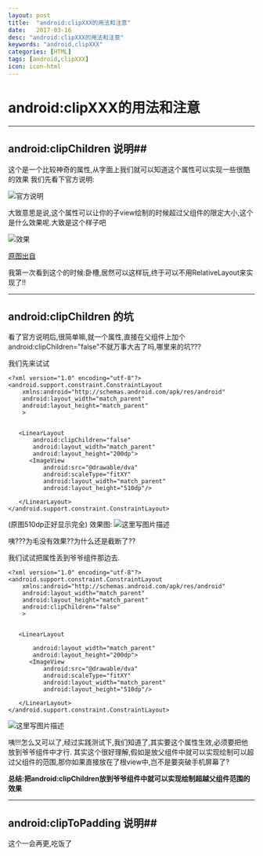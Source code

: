 ```yaml
---
layout: post
title:  "android:clipXXX的用法和注意"
date:   2017-03-16
desc: "android:clipXXX的用法和注意"
keywords: "android,clipXXX"
categories: [HTML]
tags: [android,clipXXX]
icon: icon-html
---
```

# android:clipXXX的用法和注意


----------


## android:clipChildren 说明##
这个是一个比较神奇的属性,从字面上我们就可以知道这个属性可以实现一些很酷的效果
我们先看下官方说明:

![官方说明](http://img.blog.csdn.net/20170316105834811?watermark/2/text/aHR0cDovL2Jsb2cuY3Nkbi5uZXQvbGlnaHRfcHVycGxl/font/5a6L5L2T/fontsize/400/fill/I0JBQkFCMA==/dissolve/70/gravity/SouthEast)

大致意思是说,这个属性可以让你的子view绘制的时候超过父组件的限定大小,这个是什么效果呢.大致是这个样子吧

![效果](http://img.blog.csdn.net/20170316110214351?watermark/2/text/aHR0cDovL2Jsb2cuY3Nkbi5uZXQvbGlnaHRfcHVycGxl/font/5a6L5L2T/fontsize/400/fill/I0JBQkFCMA==/dissolve/70/gravity/SouthEast)

[原图出自](http://www.cnblogs.com/over140/p/3508335.html)

我第一次看到这个的时候:卧槽,居然可以这样玩,终于可以不用RelativeLayout来实现了!!

----------
## android:clipChildren 的坑 ##
看了官方说明后,很简单嘛,就一个属性,直接在父组件上加个android:clipChildren="false"不就万事大吉了吗,哪里来的坑???

我们先来试试

```
<?xml version="1.0" encoding="utf-8"?>
<android.support.constraint.ConstraintLayout
    xmlns:android="http://schemas.android.com/apk/res/android"
    android:layout_width="match_parent"
    android:layout_height="match_parent"
    >


   <LinearLayout
       android:clipChildren="false"
       android:layout_width="match_parent"
       android:layout_height="200dp">
      <ImageView
          android:src="@drawable/dva"
          android:scaleType="fitXY"
          android:layout_width="match_parent"
          android:layout_height="510dp"/>

   </LinearLayout>
</android.support.constraint.ConstraintLayout>
```
(原图510dp正好显示完全)
效果图:
![这里写图片描述](http://img.blog.csdn.net/20170316112307995?watermark/2/text/aHR0cDovL2Jsb2cuY3Nkbi5uZXQvbGlnaHRfcHVycGxl/font/5a6L5L2T/fontsize/400/fill/I0JBQkFCMA==/dissolve/70/gravity/SouthEast)


咦???为毛没有效果??为什么还是截断了??

我们试试把属性丢到爷爷组件那边去.

```
<?xml version="1.0" encoding="utf-8"?>
<android.support.constraint.ConstraintLayout
    xmlns:android="http://schemas.android.com/apk/res/android"
    android:layout_width="match_parent"
    android:layout_height="match_parent"
    android:clipChildren="false"
    >


   <LinearLayout

       android:layout_width="match_parent"
       android:layout_height="200dp">
      <ImageView
          android:src="@drawable/dva"
          android:scaleType="fitXY"
          android:layout_width="match_parent"
          android:layout_height="510dp"/>

   </LinearLayout>
</android.support.constraint.ConstraintLayout>

```

![这里写图片描述](http://img.blog.csdn.net/20170316112359886?watermark/2/text/aHR0cDovL2Jsb2cuY3Nkbi5uZXQvbGlnaHRfcHVycGxl/font/5a6L5L2T/fontsize/400/fill/I0JBQkFCMA==/dissolve/70/gravity/SouthEast)

咦!!!怎么又可以了,经过实践测试下,我们知道了,其实要这个属性生效,必须要把他放到爷爷组件中才行.
其实这个很好理解,假如是放父组件中就可以实现绘制可以超过父组件的范围,那你如果直接放在了根view中,岂不是要突破手机屏幕了?

**总结:把android:clipChildren放到爷爷组件中就可以实现绘制超越父组件范围的效果**

-------------------

## android:clipToPadding 说明##

这个一会再更,吃饭了
